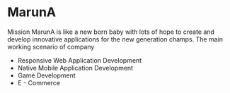 # MarunA

Mission MarunA is like a new born baby with lots of hope to create and develop innovative applications for the new generation champs. The main working scenario of company 

- Responsive Web Application Development
- Native Mobile Application Development
- Game Development
- E - Commerce
